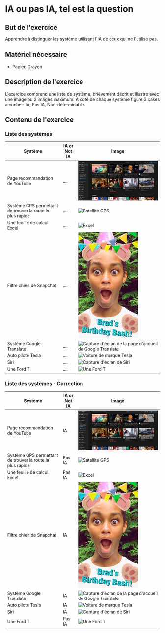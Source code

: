 # IA ou pas IA, tel est la question

## But de l'exercice

Apprendre à distinguer les système utilisant l'IA de ceux qui ne l'utilise pas.

## Matériel nécessaire
-   Papier, Crayon

## Description de l'exercice

L'exercice comprend une liste de système, brièvement décrit et illustré avec une image ou 2 images maximum. A coté de chaque système figure 3 cases à cocher: IA, Pas IA, Non-déterminable.

## Contenu de l'exercice

### Liste des systèmes
| Système | IA or Not IA | Image | 
| ------- | ------------ | ----- |
| Page recommandation de YouTube | .... | ![Page d'accueil de Youtube](./assets/youtube-homepage.png) |
|  Système GPS permettant de trouver la route la plus rapide | .... | ![Satellite GPS](https://upload.wikimedia.org/wikipedia/commons/8/8d/GPS_Satellite_NASA_art-iif.jpg) |
|  Une feuille de calcul Excel | .... | ![Excel](https://upload.wikimedia.org/wikipedia/en/9/94/Microsoft_Excel.png)
|  Filtre chien de Snapchat | .... | ![Filtre chien de Snapchat](./assets/snapchat-filter-dog.bmp)
|  Système Google Translate | .... | ![Capture d'écran de la page d'accueil de Google Translate](https://upload.wikimedia.org/wikipedia/commons/2/2b/Screenshot_of_Google_Translate.png)
|  Auto pilote Tesla | .... | ![Voiture de marque Tesla](https://upload.wikimedia.org/wikipedia/commons/7/73/Elbilfestival_i_Geiranger_two_Tesla_Model_S_electric_cars.jpg)
|  Siri | .... | ![Capture d'écran de Siri](https://upload.wikimedia.org/wikipedia/en/5/50/Siri_on_iOS.png)
|  Une Ford T | .... | ![Une Ford T](https://upload.wikimedia.org/wikipedia/commons/thumb/1/12/1925_Ford_Model_T_touring.jpg/1280px-1925_Ford_Model_T_touring.jpg)

### Liste des systèmes - Correction
| Système | IA or Not IA | Image | 
| ------- | ------------ | ----- |
| Page recommandation de YouTube | IA | ![Page d'accueil de Youtube](./assets/youtube-homepage.png) |
|  Système GPS permettant de trouver la route la plus rapide | Pas IA | ![Satellite GPS](https://upload.wikimedia.org/wikipedia/commons/8/8d/GPS_Satellite_NASA_art-iif.jpg) |
|  Une feuille de calcul Excel | Pas IA | ![Excel](https://upload.wikimedia.org/wikipedia/en/9/94/Microsoft_Excel.png)
|  Filtre chien de Snapchat | IA | ![Filtre chien de Snapchat](./assets/snapchat-filter-dog.bmp)
|  Système Google Translate | IA | ![Capture d'écran de la page d'accueil de Google Translate](https://upload.wikimedia.org/wikipedia/commons/2/2b/Screenshot_of_Google_Translate.png)
|  Auto pilote Tesla | IA | ![Voiture de marque Tesla](https://upload.wikimedia.org/wikipedia/commons/7/73/Elbilfestival_i_Geiranger_two_Tesla_Model_S_electric_cars.jpg)
|  Siri | IA | ![Capture d'écran de Siri](https://upload.wikimedia.org/wikipedia/en/5/50/Siri_on_iOS.png)
|  Une Ford T | Pas IA | ![Une Ford T](https://upload.wikimedia.org/wikipedia/commons/thumb/1/12/1925_Ford_Model_T_touring.jpg/1280px-1925_Ford_Model_T_touring.jpg)
